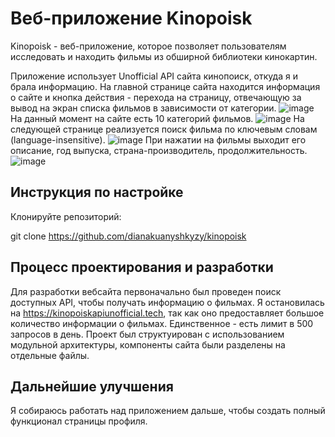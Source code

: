 # Веб-приложение Kinopoisk 

Kinopoisk - веб-приложение, которое позволяет пользователям исследовать и находить фильмы из обширной библиотеки кинокартин. 


Приложение использует Unofficial API сайта кинопоиск, откуда я и брала информацию. На главной странице сайта находится информация о сайте и кнопка действия - перехода на страницу, отвечающую за вывод на экран списка фильмов в зависимости от категории. ![image](https://github.com/dianakuanyshkyzy/kinopoisk/assets/141010600/d25eab3e-bd42-43b7-b58e-ce26c6d7c217)
На данный момент на сайте есть 10 категорий фильмов. ![image](https://github.com/dianakuanyshkyzy/kinopoisk/assets/141010600/98d41a1b-b6ed-428d-b8f4-b0d23a19c41d) На следующей странице реализуется поиск фильма по ключевым словам (language-insensitive). ![image](https://github.com/dianakuanyshkyzy/kinopoisk/assets/141010600/2f6c31fb-b0d2-4541-8afe-1392abd9078f)
При нажатии на фильмы выходит его описание, год выпуска, страна-производитель, продолжительность. ![image](https://github.com/dianakuanyshkyzy/kinopoisk/assets/141010600/d644cb6b-e6e5-4053-9fce-5bea28a401d5)





## Инструкция по настройке

Клонируйте репозиторий: 

git clone https://github.com/dianakuanyshkyzy/kinopoisk

## Процесс проектирования и разработки

Для разработки вебсайта первоначально был проведен поиск доступных API, чтобы получать информацию о фильмах. Я остановилась на https://kinopoiskapiunofficial.tech, так как оно предоставляет большое количество информации о фильмах. Единственное - есть лимит в 500 запросов в день. Проект был структуирован с использованием модульной архитектуры, компоненты сайта были разделены на отдельные файлы. 

## Дальнейшие улучшения

Я собираюсь работать над приложением дальше, чтобы создать полный функционал страницы профиля.  






